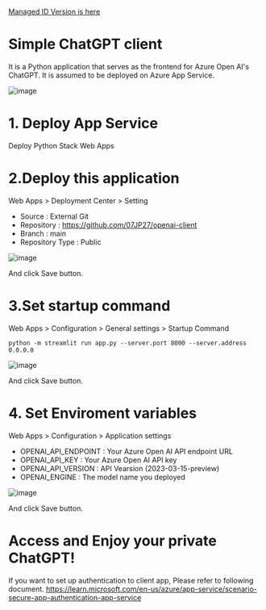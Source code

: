 [Managed ID Version is here](https://github.com/07JP27/openai-client/tree/managed-id)

# Simple ChatGPT client
It is a Python application that serves as the frontend for Azure Open AI's ChatGPT.
It is assumed to be deployed on Azure App Service.

![image](https://github.com/07JP27/openai-client/assets/11060273/39fe32fd-3046-431a-8d39-36d64130faa8)

# 1. Deploy App Service
Deploy Python Stack Web Apps

# 2.Deploy this application
Web Apps > Deployment Center > Setting
- Source : External Git
- Repository : https://github.com/07JP27/openai-client
- Branch : main
- Repository Type : Public

![image](https://github.com/07JP27/openai-client/assets/11060273/ddb1893c-6384-47a2-bf17-ebe7b90e2139)

And click Save button.

# 3.Set startup command
Web Apps > Configuration > General settings > Startup Command

```
python -m streamlit run app.py --server.port 8000 --server.address 0.0.0.0
```

![image](https://github.com/07JP27/openai-client/assets/11060273/32fe52a8-15d6-40e2-80ea-10dae3e6457b)

And click Save button.

# 4. Set Enviroment variables
Web Apps > Configuration > Application settings

- OPENAI_API_ENDPOINT : Your Azure Open AI API endpoint URL
- OPENAI_API_KEY : Your Azure Open AI API key
- OPENAI_API_VERSION : API Vearsion (2023-03-15-preview)
- OPENAI_ENGINE : The model name you deployed

![image](https://github.com/07JP27/openai-client/assets/11060273/a34ffd2d-f044-4202-be09-fe04ad6f7c79)

And click Save button.

# Access and Enjoy your private ChatGPT!
If you want to set up authentication to client app, Please refer to following document.
https://learn.microsoft.com/en-us/azure/app-service/scenario-secure-app-authentication-app-service
